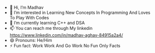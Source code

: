 - 👋 Hi, I’m Madhav
- 👀 I’m interested in Learning New Concepts In Programming And Loves To Play With Codes
- 🌱 I’m currently learning C++ and DSA
- 📫 You can reach me through My linkedin https://www.linkedin.com/in/madhav-aghav-84915a2a4/
- 😄 Pronouns: He/Him
- ⚡ Fun fact: Work Work And Go Work No Fun Only Facts

<!---
Madhava-03/Madhava-03 is a ✨ special ✨ repository because its `README.md` (this file) appears on your GitHub profile.
You can click the Preview link to take a look at your changes.
--->
